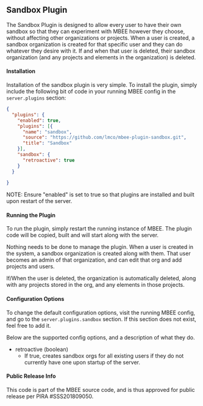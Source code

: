 ## Sandbox Plugin

The Sandbox Plugin is designed to allow every user to have their own sandbox so
that they can experiment with MBEE however they choose, without affecting other
organizations or projects. When a user is created, a sandbox organization is
created for that specific user and they can do whatever they desire with it.
If and when that user is deleted, their sandbox organization (and any projects
and elements in the organization) is deleted.

#### Installation

Installation of the sandbox plugin is very simple. To install the plugin,
simply include the following bit of code in your running MBEE config in the
`server.plugins` section:

```json
{
  "plugins": {
    "enabled": true,
    "plugins": [{
      "name": "sandbox",
      "source": "https://github.com/lmco/mbee-plugin-sandbox.git",
      "title": "Sandbox"
    }],
    "sandbox": {
      "retroactive": true
    }
  }
 
}
```

NOTE: Ensure "enabled" is set to true so that plugins are installed and built
upon restart of the server.

#### Running the Plugin

To run the plugin, simply restart the running instance of MBEE. The plugin code
will be copied, built and will start along with the server.

Nothing needs to be done to manage the plugin. When a user is created in the
system, a sandbox organization is created along with them. That user becomes an
admin of that organization, and can edit that org and add projects and users. 

If/When the user is deleted, the organization is automatically deleted, along
with any projects stored in the org, and any elements in those projects.

#### Configuration Options

To change the default configuration options, visit the running MBEE config, and
go to the `server.plugins.sandbox` section. If this section does not exist, feel
free to add it.

Below are the supported config options, and a description of what they do.

* retroactive (boolean)
    * If true, creates sandbox orgs for all existing users if they do not
    currently have one upon startup of the server.
    
    
#### Public Release Info
This code is part of the MBEE source code, and is thus approved for public 
release per PIRA #SSS201809050.
